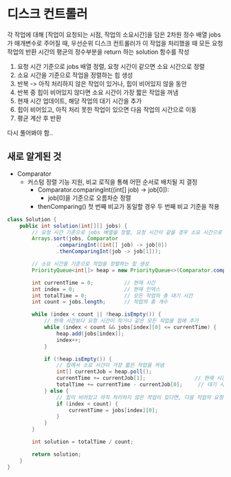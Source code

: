 # 디스크 컨트롤러
각 작업에 대해 [작업이 요청되는 시점, 작업의 소요시간]을 담은 2차원 정수 배열 jobs가 매개변수로 주어질 때, 우선순위 디스크 컨트롤러가 이 작업을 처리했을 때 모든 요청 작업의 반환 시간의 평균의 정수부분을 return 하는 solution 함수를 작성

1. 요청 시간 기준으로 jobs 배열 정렬, 요청 시간이 같으면 소요 시간으로 정렬
2. 소요 시간을 기준으로 작업을 정렬하는 힙 생성
3. 반복 -> 아직 처리하지 않은 작업이 있거나, 힙이 비어있지 않을 동안
4. 반복 중 힙이 비어있지 않다면 소요 시간이 가장 짧은 작업을 꺼냄
5. 현재 시간 업데이트, 해당 작업의 대기 시간을 추가 
6. 힙이 비어있고, 아직 처리 못한 작업이 있으면 다음 작업의 시간으로 이동
7. 평균 계산 후 반환

 다시 풀어봐야 함..

## 새로 알게된 것
- Comparator
  - 커스텀 정렬 기능 지원, 비교 로직을 통해 어떤 순서로 배치될 지 결정
    - Comparator.comparingInt((int[] job) -> job[0]):
       - job[0]을 기준으로 오름차순 정렬
    - thenComparing()
      첫 번째 비교가 동일할 경우 두 번째 비교 기준을 적용 


```java
class Solution {
    public int solution(int[][] jobs) {
        // 요청 시간 기준으로 jobs 배열을 정렬, 요청 시간이 같을 경우 소요 시간으로 정렬
        Arrays.sort(jobs, Comparator
                .comparingInt((int[] job) -> job[0]) 
                .thenComparingInt(job -> job[1]));  

        // 소요 시간을 기준으로 작업을 정렬하는 힙 생성
        PriorityQueue<int[]> heap = new PriorityQueue<>(Comparator.comparingInt(job -> job[1]));

        int currentTime = 0;          // 현재 시간
        int index = 0;                // 현재 인덱스
        int totalTime = 0;            // 모든 작업의 총 대기 시간
        int count = jobs.length;      // 작업의 총 개수

        while (index < count || !heap.isEmpty()) {
            // 현재 시간보다 요청 시간이 작거나 같은 모든 작업을 힙에 추가
            while (index < count && jobs[index][0] <= currentTime) {
                heap.add(jobs[index]);
                index++;
            }

            if (!heap.isEmpty()) {
                // 힙에서 소요 시간이 가장 짧은 작업을 꺼냄
                int[] currentJob = heap.poll();
                currentTime += currentJob[1];                // 현재 시간에 작업 시간을 더함
                totalTime += currentTime - currentJob[0];     // 대기 시간 계산 (종료 시간 - 요청 시간)
            } else {
                // 힙이 비어있고 아직 처리하지 않은 작업이 있다면, 다음 작업의 요청 시간으로 이동
                if (index < count) {
                    currentTime = jobs[index][0];
                }
            }
        }

        int solution = totalTime / count;

        return solution;
    }
}
```
